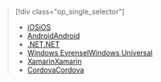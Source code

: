 > [!div class="op_single_selector"]
> * [<span data-ttu-id="3bd28-101">iOS</span><span class="sxs-lookup"><span data-stu-id="3bd28-101">iOS</span></span>](../articles/active-directory/develop/active-directory-devquickstarts-ios.md)
> * [<span data-ttu-id="3bd28-102">Android</span><span class="sxs-lookup"><span data-stu-id="3bd28-102">Android</span></span>](../articles/active-directory/develop/active-directory-devquickstarts-android.md)
> * [<span data-ttu-id="3bd28-103">.NET</span><span class="sxs-lookup"><span data-stu-id="3bd28-103">.NET</span></span>](../articles/active-directory/develop/active-directory-devquickstarts-dotnet.md)
> * [<span data-ttu-id="3bd28-104">Windows Evrensel</span><span class="sxs-lookup"><span data-stu-id="3bd28-104">Windows Universal</span></span>](../articles/active-directory/develop/active-directory-devquickstarts-windowsstore.md)
> * [<span data-ttu-id="3bd28-105">Xamarin</span><span class="sxs-lookup"><span data-stu-id="3bd28-105">Xamarin</span></span>](../articles/active-directory/develop/active-directory-devquickstarts-xamarin.md)
> * [<span data-ttu-id="3bd28-106">Cordova</span><span class="sxs-lookup"><span data-stu-id="3bd28-106">Cordova</span></span>](../articles/active-directory/develop/active-directory-devquickstarts-cordova.md)
> 
> 

